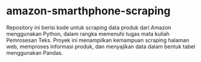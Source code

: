 # amazon-smarthphone-scraping
Repository ini berisi kode untuk scraping data produk dari Amazon menggunakan Python, dalam rangka memenuhi tugas mata kuliah Pemrosesan Teks. Proyek ini menampilkan kemampuan scraping halaman web, memproses informasi produk, dan menyajikan data dalam bentuk tabel menggunakan Pandas.
